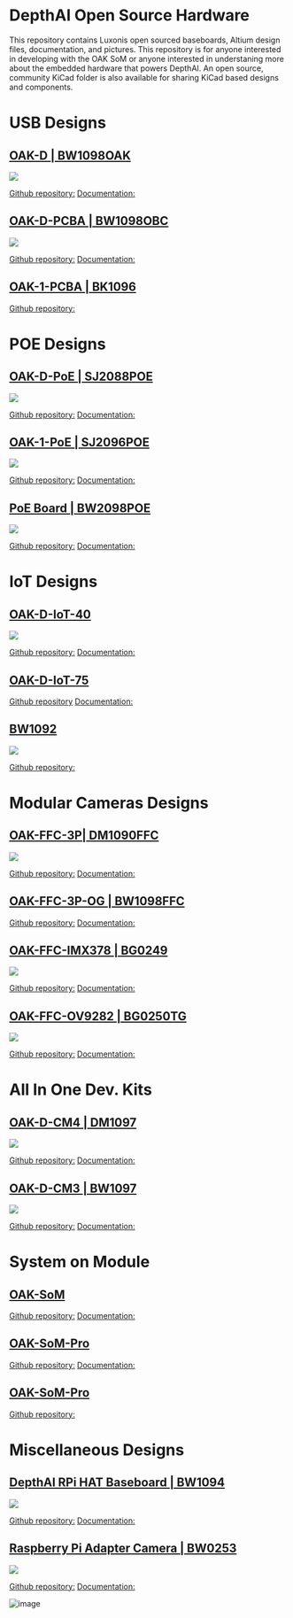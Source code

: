 # DepthAI Open Source Hardware
This repository contains Luxonis open sourced baseboards, Altium design files, documentation, and pictures. This repository is for anyone interested in developing with the OAK SoM or anyone interested in understaning more about the embedded hardware that powers DepthAI. An open source, community KiCad folder is also available for sharing KiCad based designs and components. 


# USB Designs

## [OAK-D | BW1098OAK](BW1098OAK_USB3C)

![](BW1098OAK_USB3C/Images/bw1098oak.png)

[Github repository:](BW1098OAK_USB3C)
[Documentation:](https://docs.luxonis.com/projects/hardware/en/latest/pages/BW1098OAK.html) 

## [OAK-D-PCBA | BW1098OBC](BW1098OBC_DepthAI_USB3C)

![](BW1098OBC_DepthAI_USB3C/Images/BW1098OBC_R1M0E1_front.png)

[Github repository:](BW1098OBC_DepthAI_USB3C)
[Documentation:](https://docs.luxonis.com/projects/hardware/en/latest/pages/BW1098OBC.html) 

## [OAK-1-PCBA | BK1096](BK1096_OAK-1_Modular)

[Github repository:](BK1096_OAK-1_Modular)


# POE Designs

## [OAK-D-PoE | SJ2088POE](SJ2088POE_PoE_Board)

![](SJ2088POE_PoE_Board/Images/SJ2096POE.JPG)

[Github repository:](SJ2088POE_PoE_Board)
[Documentation:](https://docs.luxonis.com/projects/hardware/en/latest/pages/SJ2088POE.html) 

## [OAK-1-PoE | SJ2096POE](SJ2096POE_R0M0E0)

![](SJ2096POE_R0M0E0/Images/top.JPG)

[Github repository:](SJ2096POE_R0M0E0)
[Documentation:](https://docs.luxonis.com/projects/hardware/en/latest/pages/SJ2096POE.html) 

## [PoE Board | BW2098POE](BW2098POE_PoE_Board)

![](BW2098POE_PoE_Board/Images/BW2098POE_R1M1E1_front.jpg)

[Github repository:](BW2098POE_PoE_Board)
[Documentation:](https://docs.luxonis.com/projects/hardware/en/latest/pages/BW2098POE.html) 


# IoT Designs

## [OAK-D-IoT-40](DM1092_ESP32_Embedded_WIFI_BT_IMU)

![](DM1092_ESP32_Embedded_WIFI_BT_IMU/Images/ASM-SOM_DM1092_R1M1E1.jpg)

[Github repository:](DM1092_ESP32_Embedded_WIFI_BT_IMU)
[Documentation:](https://docs.luxonis.com/projects/hardware/en/latest/pages/DM1092.html) 

## [OAK-D-IoT-75](DM1098OBC_DepthAI_USB3C_WIFI)

[Github repository](DM1098OBC_DepthAI_USB3C_WIFI)
[Documentation:](https://docs.luxonis.com/projects/hardware/en/latest/pages/DM1098OBC.html)


## [BW1092](BW1092_ESP32_Embedded_WIFI_BT)

![](BW1092_ESP32_Embedded_WIFI_BT/Images/items.jpg)

[Github repository:](BBW1092_ESP32_Embedded_WIFI_BT)


# Modular Cameras Designs

## [OAK-FFC-3P| DM1090FFC](DM1090FFC_DepthAI_USB3)

![](DM1090FFC_DepthAI_USB3/Images/DM1090FFC-KIT.jpg)

[Github repository:](DM1090FFC_DepthAI_USB3)
[Documentation:](https://docs.luxonis.com/projects/hardware/en/latest/pages/DM1090.html) 

## [OAK-FFC-3P-OG | BW1098FFC](BW1098FFC_DepthAI_USB3)

[Github repository:](BW1098FFC_DepthAI_USB3)
[Documentation:](https://docs.luxonis.com/projects/hardware/en/latest/pages/BW1098FFC.html) 

## [OAK-FFC-IMX378 | BG0249](BG0249_DepthAI_RGB_Camera)

![](BG0249_DepthAI_RGB_Camera/Images/BG0249_R0M0E0_front.png)

[Github repository:](BG0249_DepthAI_RGB_Camera)
[Documentation:](https://docs.luxonis.com/projects/hardware/en/latest/pages/BG0249.html) 

## [OAK-FFC-OV9282 | BG0250TG](BG0250TG_DepthAI_Mono_Camera)

![](BG0250TG_DepthAI_Mono_Camera/Images/BG0250TG_R0M0E0_front.png)

[Github repository:](BG0250TG_DepthAI_Mono_Camera)
[Documentation:](https://docs.luxonis.com/projects/hardware/en/latest/pages/BG0250TG.html) 


# All In One Dev. Kits

## [OAK-D-CM4 | DM1097](DM1097_DepthAI_Compute_Module_4)

![](DM1097_DepthAI_Compute_Module_4/Images/DM1097_R0M0E0_up)

[Github repository:](DM1097_DepthAI_Compute_Module_4)
[Documentation:](https://docs.luxonis.com/projects/hardware/en/latest/pages/DM1097.html) 

## [OAK-D-CM3 | BW1097](BW1097_DepthAI_Compute_Module)

![](BW1097_DepthAI_Compute_Module/Images/BW1097_R1M1E2_transparent_crop.png)

[Github repository:](DM1097_DepthAI_Compute_Module_4)
[Documentation:](https://docs.luxonis.com/projects/hardware/en/latest/pages/BW1097.html) 


# System on Module

## [OAK-SoM](SoMs/OAK-SOM)

[Github repository:](SoMs/OAK-SOM)
[Documentation:](https://docs.luxonis.com/projects/hardware/en/latest/pages/BW1099.html) 

## [OAK-SoM-Pro](SoMs/OAK-SOM-PRO)

[Github repository:](SoMs/OAK-SOM-PRO)
[Documentation:](https://docs.luxonis.com/projects/hardware/en/latest/pages/BW2099.html) 

## [OAK-SoM-Pro](SoMs/OAK-SOM-IoT)

[Github repository:](SoMs/OAK-SOM-IoT)


# Miscellaneous Designs

## [DepthAI RPi HAT Baseboard | BW1094](BW1094_DepthAI_HAT)

![](BW1094_DepthAI_HAT/Images/BW1094_R0M0E0_front.png)

[Github repository:](BW1094_DepthAI_HAT)
[Documentation:](https://docs.luxonis.com/projects/hardware/en/latest/pages/BW1094.html) 

## [Raspberry Pi Adapter Camera | BW0253](BW0253_R0M0E0_RPIHQ_ADAPTER)

![](BW0253_R0M0E0_RPIHQ_ADAPTER/Images/RPI_HQ_CAM_SYSTEM_2020-May-14_08-35-31PM-000_CustomizedView42985702451.png)

[Github repository:](BW0253_R0M0E0_RPIHQ_ADAPTER)
[Documentation:](https://docs.luxonis.com/projects/hardware/en/latest/pages/BW0253.html) 


![image](https://user-images.githubusercontent.com/32992551/97765359-5fa6f480-1ad7-11eb-85fa-4b9a6d4e30d7.png)
